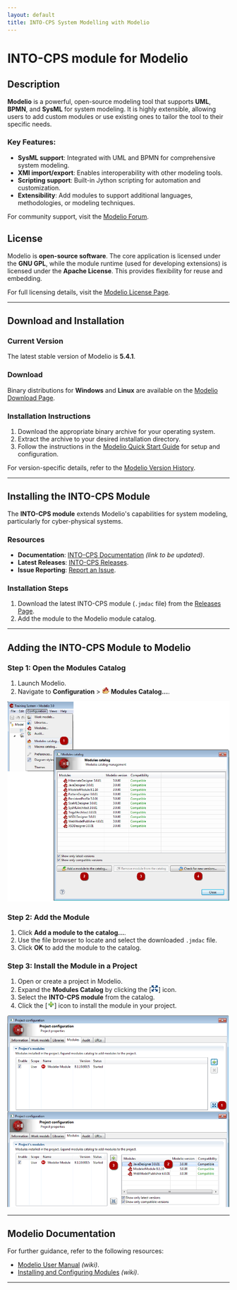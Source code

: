 ```yaml
---
layout: default
title: INTO-CPS System Modelling with Modelio 
---
```



# INTO-CPS module for Modelio 


## Description  

**Modelio** is a powerful, open-source modeling tool that supports **UML**, **BPMN**, and **SysML** for system modeling. It is highly extensible, allowing users to add custom modules or use existing ones to tailor the tool to their specific needs.  

### Key Features:  
- **SysML support**: Integrated with UML and BPMN for comprehensive system modeling.  
- **XMI import/export**: Enables interoperability with other modeling tools.  
- **Scripting support**: Built-in Jython scripting for automation and customization.  
- **Extensibility**: Add modules to support additional languages, methodologies, or modeling techniques.  

For community support, visit the [Modelio Forum](http://www.modelio.org/forum/index.html).  

## License  
Modelio is **open-source software**. The core application is licensed under the **GNU GPL**, while the module runtime (used for developing extensions) is licensed under the **Apache License**. This provides flexibility for reuse and embedding.  

For full licensing details, visit the [Modelio License Page](http://www.modelio.org/about-modelio/license.html).  

---

## Download and Installation  

### Current Version  
The latest stable version of Modelio is **5.4.1**.  

### Download  
Binary distributions for **Windows** and **Linux** are available on the [Modelio Download Page](http://www.modelio.org/downloads/download-modelio.html).  

### Installation Instructions  
1. Download the appropriate binary archive for your operating system.  
2. Extract the archive to your desired installation directory.  
3. Follow the instructions in the [Modelio Quick Start Guide](https://github.com/ModelioOpenSource/Modelio/wiki) for setup and configuration.  

For version-specific details, refer to the [Modelio Version History](https://github.com/ModelioOpenSource/Modelio/releases).  

---

## Installing the INTO-CPS Module  

The **INTO-CPS module** extends Modelio's capabilities for system modeling, particularly for cyber-physical systems.  

### Resources  
- **Documentation**: [INTO-CPS Documentation](todo) *(link to be updated)*.  
- **Latest Releases**: [INTO-CPS Releases](https://github.com/INTO-CPS-Association/sysml-profile/releases).  
- **Issue Reporting**: [Report an Issue](https://github.com/INTO-CPS-Association/sysml-profile/issues/new).  

### Installation Steps  
1. Download the latest INTO-CPS module (`.jmdac` file) from the [Releases Page](https://github.com/INTO-CPS-Association/sysml-profile/releases).  
2. Add the module to the Modelio module catalog.  

---

## Adding the INTO-CPS Module to Modelio  

### Step 1: Open the Modules Catalog  
1. Launch Modelio.  
2. Navigate to **Configuration** > ![2] **Modules Catalog...**. 

![1]

### Step 2: Add the Module  
1. Click **Add a module to the catalog...**.  
2. Use the file browser to locate and select the downloaded `.jmdac` file.  
3. Click **OK** to add the module to the catalog.  

### Step 3: Install the Module in a Project



1. Open or create a project in Modelio.  
2. Expand the **Modules Catalog** by clicking the [![4]] icon.  
3. Select the **INTO-CPS module** from the catalog.  
4. Click the [![5]] icon to install the module in your project.

![3]

   [1]: img/module_catalog.png
   [2]: img/modulecatalog.png
   [3]: img/en-installingmodules.png
   [4]: img/maximize.png
   [5]: img/add.png


---

## Modelio Documentation  
For further guidance, refer to the following resources:  
- [Modelio User Manual](https://github.com/ModelioOpenSource/Modelio/wiki/Modelio-User-Documentation) *(wiki)*.  
- [Installing and Configuring Modules](https://github.com/ModelioOpenSource/Modelio/wiki/Modeler-_modeler_managing_projects_configuring_project_modules) *(wiki)*.  

---

